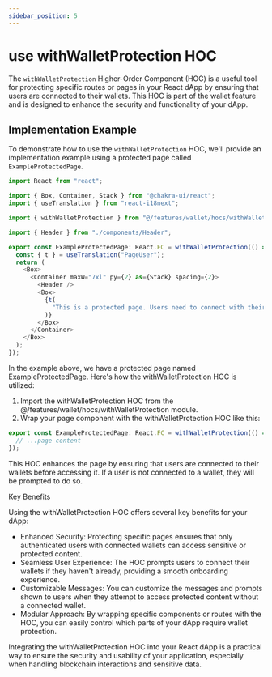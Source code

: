 ```yaml
---
sidebar_position: 5
---
```


# use withWalletProtection HOC

The `withWalletProtection` Higher-Order Component (HOC) is a useful tool for protecting specific routes or pages in your React dApp by ensuring that users are connected to their wallets. This HOC is part of the wallet feature and is designed to enhance the security and functionality of your dApp.

## Implementation Example

To demonstrate how to use the `withWalletProtection` HOC, we'll provide an implementation example using a protected page called `ExampleProtectedPage`.

```typescript
import React from "react";

import { Box, Container, Stack } from "@chakra-ui/react";
import { useTranslation } from "react-i18next";

import { withWalletProtection } from "@/features/wallet/hocs/withWalletProtection";

import { Header } from "./components/Header";

export const ExampleProtectedPage: React.FC = withWalletProtection(() => {
  const { t } = useTranslation("PageUser");
  return (
    <Box>
      <Container maxW="7xl" py={2} as={Stack} spacing={2}>
        <Header />
        <Box>
          {t(
            "This is a protected page. Users need to connect with their wallet to see this page"
          )}
        </Box>
      </Container>
    </Box>
  );
});
```

In the example above, we have a protected page named ExampleProtectedPage. Here's how the withWalletProtection HOC is utilized:

1. Import the withWalletProtection HOC from the @/features/wallet/hocs/withWalletProtection module.
2. Wrap your page component with the withWalletProtection HOC like this:

```typescript
export const ExampleProtectedPage: React.FC = withWalletProtection(() => {
  // ...page content
});
```

This HOC enhances the page by ensuring that users are connected to their wallets before accessing it. If a user is not connected to a wallet, they will be prompted to do so.

Key Benefits

Using the withWalletProtection HOC offers several key benefits for your dApp:

- Enhanced Security: Protecting specific pages ensures that only authenticated users with connected wallets can access sensitive or protected content.
- Seamless User Experience: The HOC prompts users to connect their wallets if they haven't already, providing a smooth onboarding experience.
- Customizable Messages: You can customize the messages and prompts shown to users when they attempt to access protected content without a connected wallet.
- Modular Approach: By wrapping specific components or routes with the HOC, you can easily control which parts of your dApp require wallet protection.

Integrating the withWalletProtection HOC into your React dApp is a practical way to ensure the security and usability of your application, especially when handling blockchain interactions and sensitive data.
